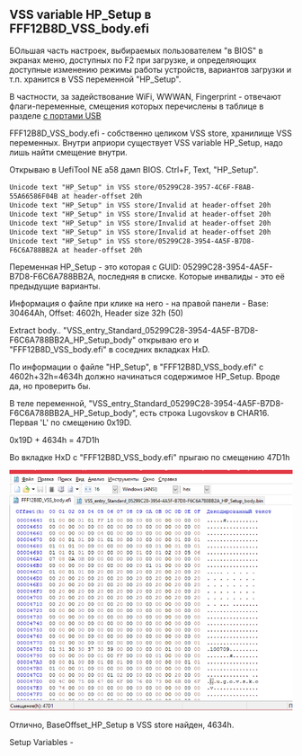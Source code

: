 




## VSS variable HP_Setup в FFF12B8D_VSS_body.efi

БОльшая часть настроек, выбираемых пользователем "в BIOS" в экранах меню, доступных по F2 при загрузке, и определяющих доступные изменению режимы работы устройств, вариантов загрузки и т.п. хранится в VSS переменной "HP_Setup". 

В частности, за задействование WiFi, WWWAN, Fingerprint - отвечают флаги-переменные, смещения которых перечислены в таблице в разделе [с портами USB](usb_ports.md)

FFF12B8D_VSS_body.efi - собственно целиком VSS store, хранилище VSS переменных. Внутри априори существует VSS variable HP_Setup, надо лишь найти смещение внутри.

Открываю в UefiTool NE a58 дамп BIOS. Ctrl+F, Text, "HP_Setup".

	Unicode text "HP_Setup" in VSS store/05299C28-3957-4C6F-F8AB-55A66586F04B at header-offset 20h
	Unicode text "HP_Setup" in VSS store/Invalid at header-offset 20h
	Unicode text "HP_Setup" in VSS store/Invalid at header-offset 20h
	Unicode text "HP_Setup" in VSS store/Invalid at header-offset 20h
	Unicode text "HP_Setup" in VSS store/Invalid at header-offset 20h
	Unicode text "HP_Setup" in VSS store/05299C28-3954-4A5F-B7D8-F6C6A788BB2A at header-offset 20h

Переменная HP_Setup - это которая с GUID: 05299C28-3954-4A5F-B7D8-F6C6A788BB2A, последняя в списке. Которые инвалиды - это её предыдущие варианты.

Информация о файле при клике на него - на правой панели - Base: 30464Ah, Offset: 4602h, Header size 32h (50)

Extract body.. "VSS_entry_Standard_05299C28-3954-4A5F-B7D8-F6C6A788BB2A_HP_Setup_body" открываю его и "FFF12B8D_VSS_body.efi" в соседних вкладках HxD.

По информации о файле "HP_Setup", в "FFF12B8D_VSS_body.efi" с 4602h+32h=4634h должно начинаться содержимое HP_Setup. Вроде да, но проверить бы. 

В теле переменной, "VSS_entry_Standard_05299C28-3954-4A5F-B7D8-F6C6A788BB2A_HP_Setup_body", есть строка Lugovskov в CHAR16. 
Первая 'L' по смещению 0x19D. 

0x19D + 4634h = 47D1h

Во вкладке HxD с "FFF12B8D_VSS_body.efi" прыгаю по смещению 47D1h

![2021-06-18_15-18-22.png](pix/2021-06-18_15-18-22.png)

Отлично, BaseOffset_HP_Setup в VSS store найден, 4634h.



Setup Variables - 

